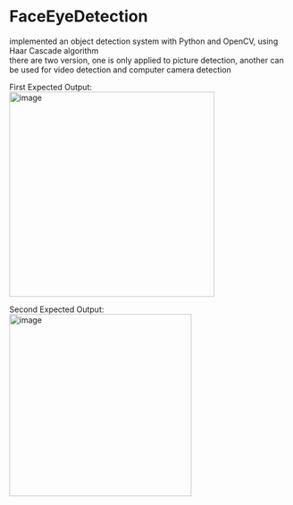 # FaceEyeDetection
implemented an object detection system with Python and OpenCV, using Haar Cascade algorithm  
there are two version, one is only applied to picture detection, another can be used for video detection and computer camera detection   

First Expected Output:   
<img width="367" alt="image" src="https://github.com/JerryTseee/FaceEyeDetection/assets/126223772/daa38e2a-ca63-4e52-865f-4a4d81d24fa7">

Second Expected Output:  
<img width="326" alt="image" src="https://github.com/JerryTseee/FaceEyeDetection/assets/126223772/058d421a-457b-4b2e-88ae-0a831e645c5b">
